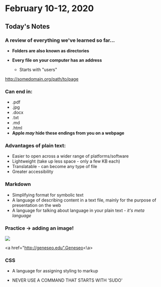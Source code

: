 # **February 10-12, 2020**
## **Today's Notes**
### A review of everything we've learned so far...
* **Folders are also known as directories**

* **Every file on your computer has an address**
    * Starts with "users"

http://somedomain.org/path/to/page

### **Can end in:**
* .pdf
 * .jpg
 * .docx
* .txt
 * .md
* .html
* **Apple *may* hide these endings from you on a webpage**

### **Advantages of plain text:**
 * Easier to open across a wider range of platforms/software
* Lightweight (take up less space - only a few KB each)
* Translatable - can become any type of file
* Greater accessibility 

### **Markdown**
* Simplifying format for symbolic text 
* A language of describing content in a text file, mainly for the purpose of presentation on the web
 * A language for talking about language in your plain text - *it's meta language*

### **Practice -> adding an image!**
<img src="https://www.billboard.com/files/styles/1500x992_gallery/public/media/02-doja-cat-press-photo-2018-billboard-1548.jpg">

<a href="http://geneseo.edu".Geneseo<\a>

### **CSS**
* A language for assigning styling to markup

* NEVER USE A COMMAND THAT STARTS WITH 'SUDO'

